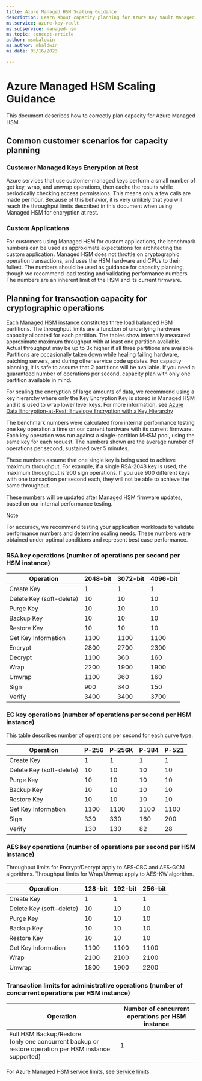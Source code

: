```yaml
---
title: Azure Managed HSM Scaling Guidance
description: Learn about capacity planning for Azure Key Vault Managed HSM, including benchmark performance numbers for cryptographic operations.
ms.service: azure-key-vault
ms.subservice: managed-hsm
ms.topic: concept-article
author: msmbaldwin
ms.author: mbaldwin
ms.date: 05/16/2023

---
```


# Azure Managed HSM Scaling Guidance

This document describes how to correctly plan capacity for Azure Managed HSM. 

## Common customer scenarios for capacity planning

### Customer Managed Keys Encryption at Rest

Azure services that use customer-managed keys perform a small number of get key, wrap, and unwrap operations, then cache the results while periodically checking access permissions. This means only a few calls are made per hour. Because of this behavior, it is very unlikely that you will reach the throughput limits described in this document when using Managed HSM for encryption at rest.

### Custom Applications

For customers using Managed HSM for custom applications, the benchmark numbers can be used as approximate expectations for architecting the custom application. Managed HSM does not throttle on cryptographic operation transactions, and uses the HSM hardware and CPUs to their fullest. The numbers should be used as guidance for capacity planning, though we recommend load testing and validating performance numbers. The numbers are an inherent limit of the HSM and its current firmware.

## Planning for transaction capacity for cryptographic operations

Each Managed HSM instance constitutes three load balanced HSM partitions. The throughput limits are a function of underlying hardware capacity allocated for each partition. The tables show internally measured approximate maximum throughput with at least one partition available. Actual throughput may be up to 3x higher if all three partitions are available. Partitions are occasionally taken down while healing failing hardware, patching servers, and during other service code updates. For capacity planning, it is safe to assume that 2 partitions will be available. If you need a guaranteed number of operations per second, capacity plan with only one partition available in mind.

For scaling the encryption of large amounts of data, we recommend using a key hierarchy where only the Key Encryption Key is stored in Managed HSM and it is used to wrap lower level keys. For more information, see [Azure Data Encryption-at-Rest: Envelope Encryption with a Key Hierarchy](/azure/security/fundamentals/encryption-atrest#envelope-encryption-with-a-key-hierarchy)

The benchmark numbers were calculated from internal performance testing one key operation a time on our current hardware with its current firmware. Each key operation was run against a single-partition MHSM pool, using the same key for each request. The numbers shown are the average number of operations per second, sustained over 5 minutes.

These numbers assume that one single key is being used to achieve maximum throughput. For example, if a single RSA-2048 key is used, the maximum throughput is 900 sign operations. If you use 900 different keys with one transaction per second each, they will not be able to achieve the same throughput.

These numbers will be updated after Managed HSM firmware updates, based on our internal performance testing.

> [!NOTE]
> For accuracy, we recommend testing your application workloads to validate performance numbers and determine scaling needs. These numbers were obtained under optimal conditions and represent best case performance.

### RSA key operations (number of operations per second per HSM instance)

| Operation | 2048-bit | 3072-bit | 4096-bit |
|-----------|----------|----------|----------|
| Create Key | 1 | 1 | 1 |
| Delete Key (soft-delete) | 10 | 10 | 10 |
| Purge Key | 10 | 10 | 10 |
| Backup Key | 10 | 10 | 10 |
| Restore Key | 10 | 10 | 10 |
| Get Key Information | 1100 | 1100 | 1100 |
| Encrypt | 2800 | 2700 | 2300 |
| Decrypt | 1100 | 360 | 160 |
| Wrap | 2200 | 1900 | 1900 |
| Unwrap | 1100 | 360 | 160 |
| Sign | 900 | 340 | 150 |
| Verify | 3400 | 3400 | 3700 |

### EC key operations (number of operations per second per HSM instance)

This table describes number of operations per second for each curve type.

| Operation | P-256 | P-256K | P-384 | P-521 |
|-----------|-------|--------|-------|-------|
| Create Key | 1 | 1 | 1 | 1 |
| Delete Key (soft-delete) | 10 | 10 | 10 | 10 |
| Purge Key | 10 | 10 | 10 | 10 |
| Backup Key | 10 | 10 | 10 | 10 |
| Restore Key | 10 | 10 | 10 | 10 |
| Get Key Information | 1100 | 1100 | 1100 | 1100 |
| Sign | 330 | 330 | 160 | 200 |
| Verify | 130 | 130 | 82 | 28 |

### AES key operations (number of operations per second per HSM instance)

Throughput limits for Encrypt/Decrypt apply to AES-CBC and AES-GCM algorithms.
Throughput limits for Wrap/Unwrap apply to AES-KW algorithm.

| Operation | 128-bit | 192-bit | 256-bit |
|-----------|---------|---------|---------|
| Create Key | 1 | 1 | 1 |
| Delete Key (soft-delete) | 10 | 10 | 10 |
| Purge Key | 10 | 10 | 10 |
| Backup Key | 10 | 10 | 10 |
| Restore Key | 10 | 10 | 10 |
| Get Key Information | 1100 | 1100 | 1100 |
| Wrap | 2100 | 2100 | 2100 |
| Unwrap | 1800 | 1900 | 2200 |

### Transaction limits for administrative operations (number of concurrent operations per HSM instance)

| Operation | Number of concurrent operations per HSM instance |
|-----------|------------------------------------------------|
| Full HSM Backup/Restore<br>(only one concurrent backup or restore operation per HSM instance supported) | 1 |

For Azure Managed HSM service limits, see [Service limits](service-limits.md).

